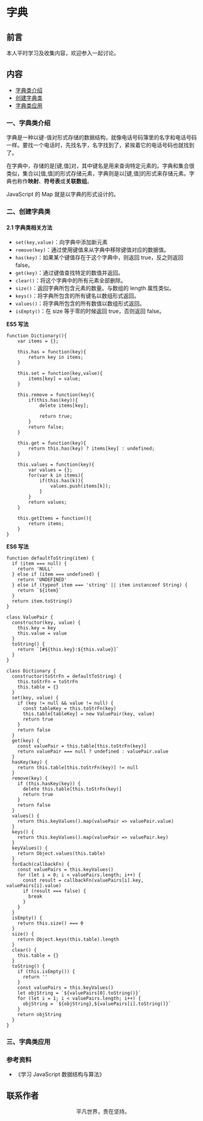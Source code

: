# 字典

## 前言

本人平时学习及收集内容，欢迎参入一起讨论。

## 内容

- [字典类介绍](#一、字典类介绍)
- [创建字典类](#二、创建字典类)
- [字典类应用](#三、字典类应用)

### 一、字典类介绍

字典是一种以键-值对形式存储的数据结构，就像电话号码簿里的名字和电话号码一样。要找一个电话时，先找名字，名字找到了，紧挨着它的电话号码也就找到了。

在字典中，存储的是[键,值]对，其中键名是用来查询特定元素的。字典和集合很类似，集合以[值,值]的形式存储元素，字典则是以[键,值]的形式来存储元素。字典也称作**映射**、**符号表**或**关联数组**。

JavaScript 的 Map 就是以字典的形式设计的。

### 二、创建字典类

#### 2.1 字典类相关方法

- `set(key,value)`：向字典中添加新元素
- `remove(key)`：通过使用键值来从字典中移除键值对应的数据值。
- `has(key)`：如果某个键值存在于这个字典中，则返回 true，反之则返回 false。
- `get(key)`：通过键值查找特定的数值并返回。
- `clear()`：将这个字典中的所有元素全部删除。
- `size()`：返回字典所包含元素的数量。与数组的 length 属性类似。
- `keys()`：将字典所包含的所有键名以数组形式返回。
- `values()`：将字典所包含的所有数值以数组形式返回。
- `isEmpty()`：在 size 等于零的时候返回 true，否则返回 false。

**ES5 写法**

```
function Dictionary(){
    var items = {};

    this.has = function(key){
        return key in items;
    }

    this.set = function(key,value){
        items[key] = value;
    }

    this.remove = function(key){
        if(this.has(key)){
            delete items[key];

            return true;
        }
        return false;
    }

    this.get = function(key){
        return this.has(key) ? items[key] : undefined;
    }

    this.values = function(key){
        var values = {};
        for(var k in items){
            if(this.has(k)){
                values.push(items[k]);
            }
        }
        return values;
    }

    this.getItems = function(){
        return items;
    }
}
```

**ES6 写法**

```
function defaultToString(item) {
  if (item === null) {
    return 'NULL'
  } else if (item === undefined) {
    return 'UNDEFINED'
  } else if (typeof item === 'string' || item instanceof String) {
    return `${item}`
  }
  return item.toString()
}

class ValuePair {
  constructor(key, value) {
    this.key = key
    this.value = value
  }
  toString() {
    return `[#${this.key}:${this.value}]`
  }
}

class Dictionary {
  constructor(toStrFn = defaultToString) {
    this.toStrFn = toStrFn
    this.table = {}
  }
  set(key, value) {
    if (key != null && value != null) {
      const tableKey = this.toStrFn(key)
      this.table[tableKey] = new ValuePair(key, value)
      return true
    }
    return false
  }
  get(key) {
    const valuePair = this.table[this.toStrFn(key)]
    return valuePair === null ? undefined : valuePair.value
  }
  hasKey(key) {
    return this.table[this.toStrFn(key)] != null
  }
  remove(key) {
    if (this.hasKey(key)) {
      delete this.table[this.toStrFn(key)]
      return true
    }
    return false
  }
  values() {
    return this.keyValues().map(valuePair => valuePair.value)
  }
  keys() {
    return this.keyValues().map(valuePair => valuePair.key)
  }
  keyValues() {
    return Object.values(this.table)
  }
  forEach(callbackFn) {
    const valuePairs = this.keyValues()
    for (let i = 0; i < valuePairs.length; i++) {
      const result = callbackFn(valuePairs[i].key, valuePairs[i].value)
      if (result === false) {
        break
      }
    }
  }
  isEmpty() {
    return this.size() === 0
  }
  size() {
    return Object.keys(this.table).length
  }
  clear() {
    this.table = {}
  }
  toString() {
    if (this.isEmpty()) {
      return ''
    }
    const valuePairs = this.keyValues()
    let objString = `${valuePairs[0].toString()}`
    for (let i = 1; i < valuePairs.length; i++) {
      objString = `${objString},${valuePairs[i].toString()}`
    }
    return objString
  }
}
```

### 三、字典类应用

### 参考资料

- 《学习 JavaScript 数据结构与算法》

## 联系作者

<div align="center">
    <p>
        平凡世界，贵在坚持。
    </p>
    <img :src="$withBase('/about/contact.png')" />
</div>
